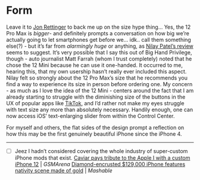 # Form
Leave it to  [Jon Rettinger](https://youtu.be/eRxq9IyZ4Cc)  to back me up on the size hype thing... Yes, the 12 Pro Max is *bigger*- and definitely prompts a conversation on how big we’re actually going to let smartphones get before we... idk.. call them something else(?) - but it’s far from *alarmingly huge* or anything, as  [Nilay Patel’s review](https://www.theverge.com/21555901/iphone-12-pro-max-review)  seems to suggest. It’s very possible that I say this out of Big Hand Privilege, though - auto journalist Matt Farrah (whom I trust completely) noted that he chose the 12 Mini because he can use it one-handed. It occurred to me, hearing this, that my own usership hasn’t really ever included this aspect. Nilay felt so strongly about the 12 Pro Max’s size that he recommends you find a way to experience its size in person before ordering one. My concern - as much as I love the idea of the 12 Mini - centers around the fact that I am already starting to struggle with the diminishing size of the buttons in the UX of popular apps like [TikTok](https://vm.tiktok.com/ZMe17ocYh/), and I’d rather not make my eyes struggle with text size any more than absolutely necessary. Handily enough, one can now access iOS’ text-enlarging slider from within the Control Center. 

For myself and others, the flat sides of the design prompt a reflection on how this may be the first genuinely beautiful iPhone since the iPhone 4.

- - - -
- [ ] Jeez I hadn’t considered covering the whole industry of super-custom iPhone mods that exist.
[Caviar pays tribute to the Apple I with a custom iPhone 12](https://www.gsmarena.com/caviar_pays_tribute_to_the_apple_i_the_original_handbuilt_computer_with_a_custom_iphone_12-news-45522.php) | *GSMArena*
[Diamond-encrusted $129,000 iPhone features nativity scene made of gold](https://mashable.com/article/gold-diamond-iphone-nativity-scene/) | *Mashable*
